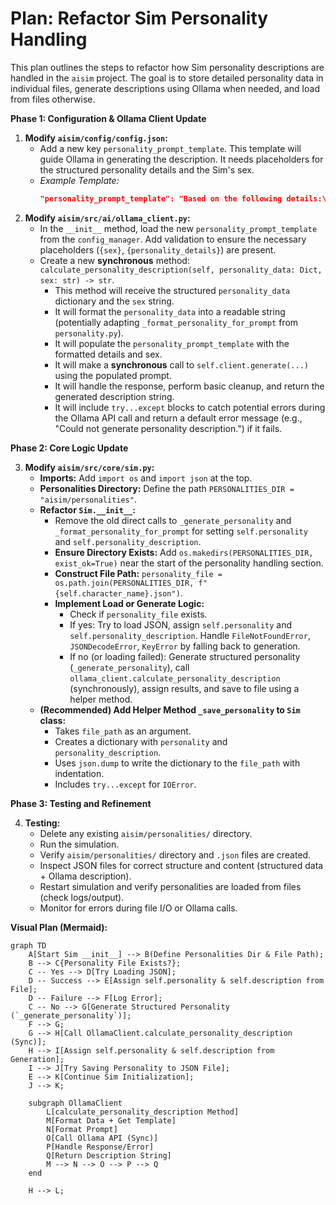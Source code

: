 # Plan: Refactor Sim Personality Handling

This plan outlines the steps to refactor how Sim personality descriptions are handled in the `aisim` project. The goal is to store detailed personality data in individual files, generate descriptions using Ollama when needed, and load from files otherwise.

**Phase 1: Configuration & Ollama Client Update**

1.  **Modify `aisim/config/config.json`:**
    *   Add a new key `personality_prompt_template`. This template will guide Ollama in generating the description. It needs placeholders for the structured personality details and the Sim's sex.
    *   *Example Template:*
        ```json
        "personality_prompt_template": "Based on the following details:\nSex: {sex}\n{personality_details}\n\nWrite a brief, engaging personality description for this character in the second person (e.g., 'You are...'). Focus on the most salient traits and motivations."
        ```
2.  **Modify `aisim/src/ai/ollama_client.py`:**
    *   In the `__init__` method, load the new `personality_prompt_template` from the `config_manager`. Add validation to ensure the necessary placeholders (`{sex}`, `{personality_details}`) are present.
    *   Create a new **synchronous** method: `calculate_personality_description(self, personality_data: Dict, sex: str) -> str`.
        *   This method will receive the structured `personality_data` dictionary and the `sex` string.
        *   It will format the `personality_data` into a readable string (potentially adapting `_format_personality_for_prompt` from `personality.py`).
        *   It will populate the `personality_prompt_template` with the formatted details and sex.
        *   It will make a **synchronous** call to `self.client.generate(...)` using the populated prompt.
        *   It will handle the response, perform basic cleanup, and return the generated description string.
        *   It will include `try...except` blocks to catch potential errors during the Ollama API call and return a default error message (e.g., "Could not generate personality description.") if it fails.

**Phase 2: Core Logic Update**

3.  **Modify `aisim/src/core/sim.py`:**
    *   **Imports:** Add `import os` and `import json` at the top.
    *   **Personalities Directory:** Define the path `PERSONALITIES_DIR = "aisim/personalities"`.
    *   **Refactor `Sim.__init__`:**
        *   Remove the old direct calls to `_generate_personality` and `_format_personality_for_prompt` for setting `self.personality` and `self.personality_description`.
        *   **Ensure Directory Exists:** Add `os.makedirs(PERSONALITIES_DIR, exist_ok=True)` near the start of the personality handling section.
        *   **Construct File Path:** `personality_file = os.path.join(PERSONALITIES_DIR, f"{self.character_name}.json")`.
        *   **Implement Load or Generate Logic:**
            *   Check if `personality_file` exists.
            *   If yes: Try to load JSON, assign `self.personality` and `self.personality_description`. Handle `FileNotFoundError`, `JSONDecodeError`, `KeyError` by falling back to generation.
            *   If no (or loading failed): Generate structured personality (`_generate_personality`), call `ollama_client.calculate_personality_description` (synchronously), assign results, and save to file using a helper method.
    *   **(Recommended) Add Helper Method `_save_personality` to `Sim` class:**
        *   Takes `file_path` as an argument.
        *   Creates a dictionary with `personality` and `personality_description`.
        *   Uses `json.dump` to write the dictionary to the `file_path` with indentation.
        *   Includes `try...except` for `IOError`.

**Phase 3: Testing and Refinement**

4.  **Testing:**
    *   Delete any existing `aisim/personalities/` directory.
    *   Run the simulation.
    *   Verify `aisim/personalities/` directory and `.json` files are created.
    *   Inspect JSON files for correct structure and content (structured data + Ollama description).
    *   Restart simulation and verify personalities are loaded from files (check logs/output).
    *   Monitor for errors during file I/O or Ollama calls.

**Visual Plan (Mermaid):**

```mermaid
graph TD
    A[Start Sim __init__] --> B(Define Personalities Dir & File Path);
    B --> C{Personality File Exists?};
    C -- Yes --> D[Try Loading JSON];
    D -- Success --> E[Assign self.personality & self.description from File];
    D -- Failure --> F[Log Error];
    C -- No --> G[Generate Structured Personality (`_generate_personality`)];
    F --> G;
    G --> H[Call OllamaClient.calculate_personality_description (Sync)];
    H --> I[Assign self.personality & self.description from Generation];
    I --> J[Try Saving Personality to JSON File];
    E --> K[Continue Sim Initialization];
    J --> K;

    subgraph OllamaClient
        L[calculate_personality_description Method]
        M[Format Data + Get Template]
        N[Format Prompt]
        O[Call Ollama API (Sync)]
        P[Handle Response/Error]
        Q[Return Description String]
        M --> N --> O --> P --> Q
    end

    H --> L;
